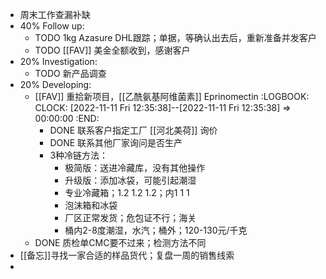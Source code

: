 - 周末工作查漏补缺
- 40% Follow up:
	- TODO 1kg Azasure DHL跟踪；单据，等确认出去后，重新准备并发客户
	- TODO [[FAV]] 美金全额收到，感谢客户
- 20% Investigation:
	- TODO 新产品调查
- 20% Developing:
	- [[FAV]] 重拾新项目，[[乙酰氨基阿维菌素]] Eprinomectin
	  :LOGBOOK:
	  CLOCK: [2022-11-11 Fri 12:35:38]--[2022-11-11 Fri 12:35:38] =>  00:00:00
	  :END:
		- DONE 联系客户指定工厂 [[河北美荷]] 询价
		- DONE 联系其他厂家询问是否生产
		- 3种冷链方法：
			- 极简版：送进冷藏库，没有其他操作
			- 升级版：添加冰袋，可能引起潮湿
			- 专业冷藏箱；1.2 1.2 1.2；内1 1 1
			- 泡沫箱和冰袋
			- 厂区正常发货；危包证不行；海关
			- 桶内2-8度潮湿，水汽；桶外；120-130元/千克
	- DONE 质检单CMC要不过来；检测方法不同
- [[备忘]]寻找一家合适的样品货代；复盘一周的销售线索
-